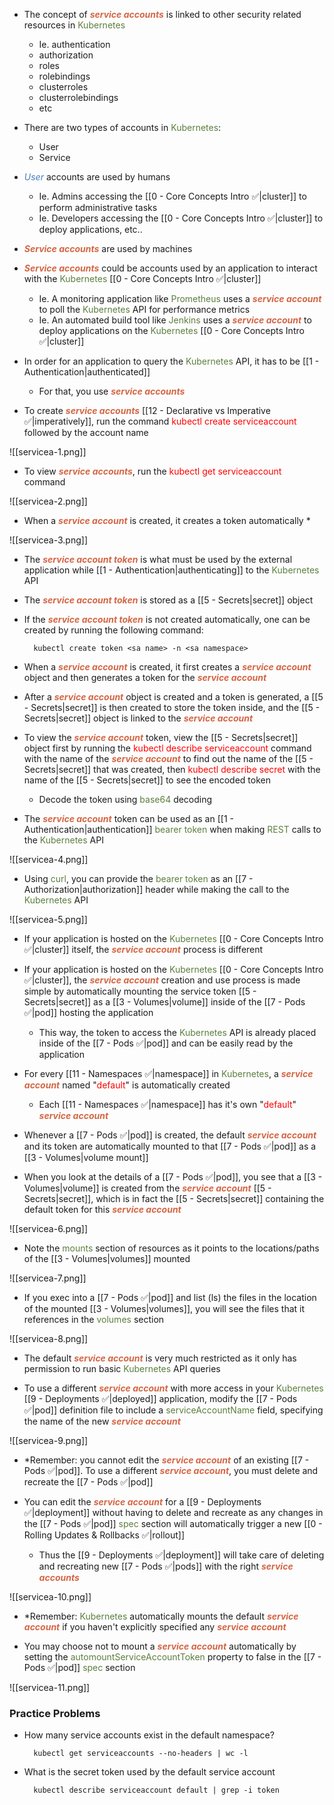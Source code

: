- The concept of <b><i><span style="color:#d46644">service accounts</span></i></b> is linked to other security related resources in <span style="color:#5c7e3e">Kubernetes</span>
	- Ie. authentication
	- authorization
	- roles
	- rolebindings
	- clusterroles
	- clusterrolebindings
	- etc

- There are two types of accounts in <span style="color:#5c7e3e">Kubernetes</span>:
	- User
	- Service

- <i><span style="color:#477bbe">User</span></i> accounts are used by humans
	- Ie. Admins accessing the [[0 - Core Concepts Intro ✅|cluster]] to perform administrative tasks
	- Ie. Developers accessing the [[0 - Core Concepts Intro ✅|cluster]] to deploy applications, etc..

- <b><i><span style="color:#d46644">Service accounts</span></i></b> are used by machines

- <b><i><span style="color:#d46644">Service accounts</span></i></b> could be accounts used by an application to interact with the <span style="color:#5c7e3e">Kubernetes</span> [[0 - Core Concepts Intro ✅|cluster]]
	- Ie. A monitoring application like <span style="color:#5c7e3e">Prometheus</span> uses a <b><i><span style="color:#d46644">service account</span></i></b> to poll the <span style="color:#5c7e3e">Kubernetes</span> API for performance metrics
	- Ie. An automated build tool like <span style="color:#5c7e3e">Jenkins</span> uses a <b><i><span style="color:#d46644">service account</span></i></b> to deploy applications on the <span style="color:#5c7e3e">Kubernetes</span> [[0 - Core Concepts Intro ✅|cluster]]

- In order for an application to query the <span style="color:#5c7e3e">Kubernetes</span> API, it has to be [[1 - Authentication|authenticated]]
	- For that, you use <b><i><span style="color:#d46644">service accounts</span></i></b>

- To create <b><i><span style="color:#d46644">service accounts</span></i></b> [[12 - Declarative vs Imperative ✅|imperatively]], run the command <span style="color:red">kubectl create serviceaccount</span> followed by the account name

![[servicea-1.png]]

- To view <b><i><span style="color:#d46644">service accounts</span></i></b>, run the <span style="color:red">kubectl get serviceaccount</span> command

![[servicea-2.png]]

- When a <b><i><span style="color:#d46644">service account</span></i></b> is created, it creates a token automatically *

![[servicea-3.png]]

- The <b><i><span style="color:#d46644">service account token</span></i></b> is what must be used by the external application while [[1 - Authentication|authenticating]] to the <span style="color:#5c7e3e">Kubernetes</span> API

- The <b><i><span style="color:#d46644">service account token</span></i></b> is stored as a [[5 - Secrets|secret]] object

- If the <b><i><span style="color:#d46644">service account token</span></i></b> is not created automatically, one can be created by running the following command:

		kubectl create token <sa name> -n <sa namespace>

- When a <b><i><span style="color:#d46644">service account</span></i></b> is created, it first creates a <b><i><span style="color:#d46644">service account</span></i></b> object and then generates a token for the <b><i><span style="color:#d46644">service account</span></i></b>

- After a <b><i><span style="color:#d46644">service account</span></i></b> object is created and a token is generated, a [[5 - Secrets|secret]] is then created to store the token inside, and the [[5 - Secrets|secret]] object is linked to the <b><i><span style="color:#d46644">service account</span></i></b>

- To view the <b><i><span style="color:#d46644">service account</span></i></b> token, view the [[5 - Secrets|secret]] object first by running the <span style="color:red">kubectl describe serviceaccount</span> command with the name of the <b><i><span style="color:#d46644">service account</span></i></b> to find out the name of the [[5 - Secrets|secret]] that was created, then <span style="color:red">kubectl describe secret</span> with the name of the [[5 - Secrets|secret]] to see the encoded token
	- Decode the token using <span style="color:#5c7e3e">base64</span> decoding

- The <b><i><span style="color:#d46644">service account</span></i></b> token can be used as an [[1 - Authentication|authentication]] <span style="color:#5c7e3e">bearer token</span> when making <span style="color:#5c7e3e">REST</span> calls to the <span style="color:#5c7e3e">Kubernetes</span> API

![[servicea-4.png]]

- Using <span style="color:#5c7e3e">curl</span>, you can provide the <span style="color:#5c7e3e">bearer token</span> as an [[7 - Authorization|authorization]] header while making the call to the <span style="color:#5c7e3e">Kubernetes</span> API

![[servicea-5.png]]

- If your application is hosted on the <span style="color:#5c7e3e">Kubernetes</span> [[0 - Core Concepts Intro ✅|cluster]] itself, the <b><i><span style="color:#d46644">service account</span></i></b> process is different

- If your application is hosted on the <span style="color:#5c7e3e">Kubernetes</span> [[0 - Core Concepts Intro ✅|cluster]], the <b><i><span style="color:#d46644">service account</span></i></b> creation and use process is made simple by automatically mounting the service token [[5 - Secrets|secret]] as a [[3 - Volumes|volume]] inside of the [[7 - Pods ✅|pod]] hosting the application
	- This way, the token to access the <span style="color:#5c7e3e">Kubernetes</span> API is already placed inside of the [[7 - Pods ✅|pod]] and can be easily read by the application

- For every [[11 - Namespaces ✅|namespace]] in <span style="color:#5c7e3e">Kubernetes</span>, a <b><i><span style="color:#d46644">service account</span></i></b> named "<span style="color:red">default</span>" is automatically created
	- Each [[11 - Namespaces ✅|namespace]] has it's own "<span style="color:red">default</span>" <b><i><span style="color:#d46644">service account</span></i></b>

- Whenever a [[7 - Pods ✅|pod]] is created, the default <b><i><span style="color:#d46644">service account</span></i></b> and its token are automatically mounted to that [[7 - Pods ✅|pod]] as a [[3 - Volumes|volume mount]]

- When you look at the details of a [[7 - Pods ✅|pod]], you see that a [[3 - Volumes|volume]] is created from the <b><i><span style="color:#d46644">service account</span></i></b> [[5 - Secrets|secret]], which is in fact the [[5 - Secrets|secret]] containing the default token for this <b><i><span style="color:#d46644">service account</span></i></b>

![[servicea-6.png]]

- Note the <span style="color:#5c7e3e">mounts</span> section of resources as it points to the locations/paths of the [[3 - Volumes|volumes]] mounted

![[servicea-7.png]]

- If you exec into a [[7 - Pods ✅|pod]] and list (ls) the files in the location of the mounted [[3 - Volumes|volumes]], you will see the files that it references in the <span style="color:#5c7e3e">volumes</span> section

![[servicea-8.png]]

- The default <b><i><span style="color:#d46644">service account</span></i></b> is very much restricted as it only has permission to run basic <span style="color:#5c7e3e">Kubernetes</span> API queries

- To use a different <b><i><span style="color:#d46644">service account</span></i></b> with more access in your <span style="color:#5c7e3e">Kubernetes</span> [[9 - Deployments ✅|deployed]] application, modify the [[7 - Pods ✅|pod]] definition file to include a <span style="color:#5c7e3e">serviceAccountName</span> field, specifying the name of the new <b><i><span style="color:#d46644">service account</span></i></b>

![[servicea-9.png]]

- *Remember: you cannot edit the <b><i><span style="color:#d46644">service account</span></i></b> of an existing [[7 - Pods ✅|pod]]. To use a different <b><i><span style="color:#d46644">service account</span></i></b>, you must delete and recreate the [[7 - Pods ✅|pod]]

- You can edit the <b><i><span style="color:#d46644">service account</span></i></b> for a [[9 - Deployments ✅|deployment]] without having to delete and recreate as any changes in the [[7 - Pods ✅|pod]] <span style="color:#5c7e3e">spec</span> section will automatically trigger a new [[0 - Rolling Updates & Rollbacks ✅|rollout]]
	- Thus the [[9 - Deployments ✅|deployment]] will take care of deleting and recreating new [[7 - Pods ✅|pods]] with the right <b><i><span style="color:#d46644">service accounts</span></i></b>

![[servicea-10.png]]

- *Remember: <span style="color:#5c7e3e">Kubernetes</span> automatically mounts the default <b><i><span style="color:#d46644">service account</span></i></b> if you haven't explicitly specified any <b><i><span style="color:#d46644">service account</span></i></b>

- You may choose not to mount a <b><i><span style="color:#d46644">service account</span></i></b> automatically by setting the <span style="color:#5c7e3e">automountServiceAccountToken</span> property to false in the [[7 - Pods ✅|pod]] <span style="color:#5c7e3e">spec</span> section

![[servicea-11.png]]

### Practice Problems

- How many service accounts exist in the default namespace?

		kubectl get serviceaccounts --no-headers | wc -l

- What is the secret token used by the default service account

		kubectl describe serviceaccount default | grep -i token